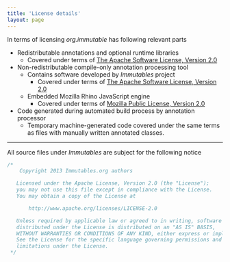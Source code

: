 ```yaml
---
title: 'License details'
layout: page
---
```


In terms of licensing _org.immutable_ has following relevant parts

- Redistributable annotations and optional runtime libraries
  +  Covered under terms of [The Apache Software License, Version 2.0](http://www.apache.org/licenses/LICENSE-2.0.txt)
- Non-redistributable compile-only annotation processing tool
  + Contains software developed by _Immutables_ project
      * Covered under terms of [The Apache Software License, Version 2.0](http://www.apache.org/licenses/LICENSE-2.0.txt)
  + Embedded Mozilla Rhino JavaScript engine
      * Covered under terms of [Mozilla Public License, Version 2.0](http://www.mozilla.org/MPL/2.0/index.txt)
- Code generated during automated build process by annotation processor
  + Temporary machine-generated code covered under the same terms as files with manually written annotated classes.

<hr>

All source files under _Immutables_ are subject for the following notice

```java
/*
    Copyright 2013 Immutables.org authors

   Licensed under the Apache License, Version 2.0 (the "License");
   you may not use this file except in compliance with the License.
   You may obtain a copy of the License at

       http://www.apache.org/licenses/LICENSE-2.0

   Unless required by applicable law or agreed to in writing, software
   distributed under the License is distributed on an "AS IS" BASIS,
   WITHOUT WARRANTIES OR CONDITIONS OF ANY KIND, either express or implied.
   See the License for the specific language governing permissions and
   limitations under the License.
 */
```
